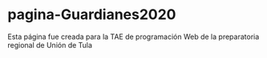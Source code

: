 # pagina-Guardianes2020
Esta página fue creada para la TAE de programación Web de la preparatoria regional de Unión de Tula

